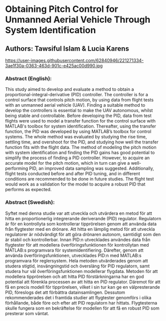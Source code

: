 # Obtaining Pitch Control for Unmanned Aerial Vehicle Through System Identification
## Authors: Tawsiful Islam & Lucia Karens
https://user-images.githubusercontent.com/62840946/221271334-3ae1f30a-0363-463d-901c-e425ac00d990.jpg

### Abstract (English): 
This study aimed to develop and evaluate a method to obtain a proportional-integral-derivative (PID) controller. The controller is for a control surface that controls pitch motion, by using data from flight tests with an unmanned aerial vehicle (UAV). Finding a suitable method to develop the controllers is essential to make the UAV autonomous, whilst being stable and controllable. Before developing the PID, data from test flights were used to model a transfer function for the control surface with MATLAB's toolbox for system identification. Thereafter, using the transfer function, the PID was developed by using MATLAB’s toolbox for control systems. The whole method was evaluated by studying the rise time, settling time, and overshoot for the PID, and studying how well the transfer function fits with the flight data. The method of modeling the pitch motion with system identification and finding the PID gains has good potential to simplify the process of finding a PID controller. However, to acquire an accurate model for the pitch motion, which in turn can give a well-performing PID, an improved data sampling was suggested. Additionally, flight tests conducted before and after PID tuning, and in different conditions are recommended to be done in future studies. The flight test would work as a validation for the model to acquire a robust PID that performs as expected.

### Abstract (Swedish): 
Syftet med denna studie var att utveckla och utvärdera en metod för att hitta en proportionerlig integrerande deriverande (PID) regulator. Regulatorn är för en kontrollyta som kontrollerar tipprörelsen genom att använda data från flygtester med en drönare. Att hitta en lämplig metod för att utveckla regulatorer är nödvändigt för att göra drönaren autonom, samtidigt som den är stabil och kontrollerbar. Innan PID:n utvecklades användes data från flygtester för att modellera överföringsfunktionen för kontrollytan med MATLAB:s programvara för systemidentifiering. Därefter, genom att använda överföringsfunktionen, utvecklades PID:n med MATLAB:s programvara för reglersystem. Hela metoden utvärderades genom att studera stigtid, insvängningstid och översläng för PID regulatorn, samt studera hur väl överföringsfunktionen modellerar flygdata. Metoden för att modellera tipprörelsen och att hitta PID förstärkningarna har en god potential att förenkla processen av att hitta en PID regulator. Däremot för att få en precis modell för tipprörelsen, vilket i sin tur kan ge en välpresterande PID, föreslogs det att förbättra datainsamlingen. Dessutom rekommenderades det i framtida studier att flygtester genomförs i olika förhållande, både före och efter att PID regulatorn har hittats. Flygtesterna skulle fungera som en bekräftelse för modellen för att få en robust PID som presterar som väntat.
